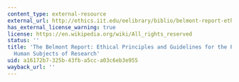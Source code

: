 ```yaml
---
content_type: external-resource
external_url: http://ethics.iit.edu/eelibrary/biblio/belmont-report-ethical-principles-and-guidelines-protection-human-subjects-research
has_external_license_warning: true
license: https://en.wikipedia.org/wiki/All_rights_reserved
status: ''
title: 'The Belmont Report: Ethical Principles and Guidelines for the Projection of
  Human Subjects of Research'
uid: a16172b7-325b-43fb-a5cc-a03c6eb3e955
wayback_url: ''
---
```

